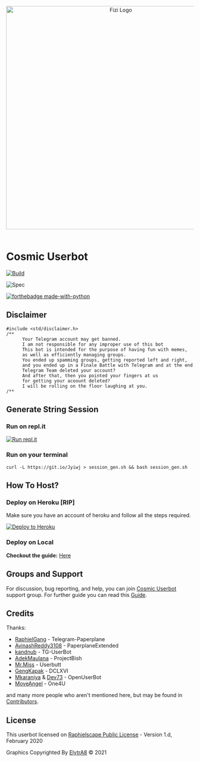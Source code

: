 <p align="center">
   <a href="https://github.com/SkyLab-Devs/CosmicUserbot"><img src="https://github.com/SkyLab-Devs/CosmicUserbot/raw/starfire/resources/cosmic.jpg" alt="Fizi Logo" width=600px></a>
   <br>
   <br>
</p>

# Cosmic Userbot

[![Build](https://img.shields.io/github/workflow/status/SkyLab-Devs/CosmicUserbot/FailedChecker?style=for-the-badge)](https://github.com/SkyLab-Devs/CosmicUserbot/actions "build")

![Spec](https://img.shields.io/badge/Made%20with-LOVE-black?style=for-the-badge)

[![forthebadge made-with-python](http://ForTheBadge.com/images/badges/made-with-python.svg)](https://www.python.org/)

## Disclaimer
```
#include <std/disclaimer.h>
/**
      Your Telegram account may get banned.
      I am not responsible for any improper use of this bot
      This bot is intended for the purpose of having fun with memes,
      as well as efficiently managing groups.
      You ended up spamming groups, getting reported left and right,
      and you ended up in a Finale Battle with Telegram and at the end
      Telegram Team deleted your account?
      And after that, then you pointed your fingers at us
      for getting your acoount deleted?
      I will be rolling on the floor laughing at you.
/**
```

## Generate String Session

### Run on repl.it
[![Run repl.it](https://img.shields.io/badge/run-string__session.py-blue?style=flat-square&logo=repl.it)](https://session.frost2k5.repl.run)

### Run on your terminal
```
curl -L https://git.io/Jyiwj > session_gen.sh && bash session_gen.sh
```

## How To Host?

### Deploy on Heroku [RIP]
Make sure you have an account of heroku and follow all the steps required.

<p align="left"><a href="https://heroku.com/deploy?template=https://github.com/SkyLab-Devs/CosmicUserbot/tree/demon"> <img src="https://www.herokucdn.com/deploy/button.svg" alt="Deploy to Heroku" /></a></p>

### Deploy on Local

<b>Checkout the guide:</b> <a href="https://github.com/SkyLab-Devs/CosmicUserbot/blob/starfire/localsetup.md">Here</a>

## Groups and Support

For discussion, bug reporting, and help, you can join [Cosmic Userbot](https://t.me/CosmicUserbotChat) support group.
For further guide you can read this [Guide](https://frost2k5.games/ProjectFizilion).


## Credits

Thanks: 
* [RaphielGang](https://github.com/RaphielGang) - Telegram-Paperplane
* [AvinashReddy3108](https://github.com/AvinashReddy3108) - PaperplaneExtended
* [kandnub](https://github.com/kandnub) - TG-UserBot
* [AdekMaulana](https://github.com/adekmaulana) - ProjectBish
* [Mr.Miss](https://github.com/keselekpermen69) - Userbutt
* [GengKapak](https://github.com/GengKapak) - DCLXVI
* [Mkaraniya](https://github.com/mkaraniya) & [Dev73](https://github.com/Devp73) - OpenUserBot
* [MoveAngel](https://github.com/MoveAngel) - One4U

and many more people who aren't mentioned here, but may be found in [Contributors](https://github.com/SkyLab-Devs/CosmicUserbot/graphs/contributors).

## License

This userbot licensed on [Raphielscape Public License](https://github.com/PrajjuS/ProjectFizilion/blob/demon/LICENSE) - Version 1.d, February 2020

Graphics Copyrighted By [ElytrA8](https://t.me/ElytrA8) © 2021
